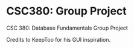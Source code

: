 # CSC380: Group Project
CSC 380: Database Fundamentals Group Project

Credits to KeepToo for his GUI inspiration.
